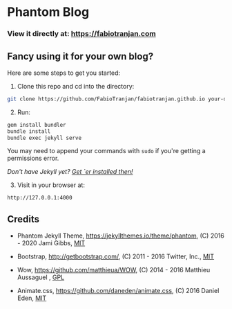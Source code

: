 # Phantom Blog

### View it directly at: https://fabiotranjan.com

## Fancy using it for your own blog?

Here are some steps to get you started:

1. Clone this repo and cd into the directory:

  ```bash
  git clone https://github.com/FabioTranjan/fabiotranjan.github.io your-dir-name && cd your-dir-name
  ```

2. Run:

  ```bash
  gem install bundler
  bundle install
  bundle exec jekyll serve
  ```

  You may need to append your commands with `sudo` if you're getting a permissions error.

  _Don't have Jekyll yet? [Get `er installed then!](http://jekyllrb.com/docs/installation/)_

3. Visit in your browser at:

  `http://127.0.0.1:4000`

## Credits

* Phantom Jekyll Theme, https://jekyllthemes.io/theme/phantom, (C) 2016 - 2020 Jami Gibbs, [MIT](https://github.com/jamigibbs/phantom)

* Bootstrap, http://getbootstrap.com/, (C) 2011 - 2016 Twitter, Inc., [MIT](https://github.com/twbs/bootstrap/blob/master/LICENSE)

* Wow, https://github.com/matthieua/WOW, (C) 2014 - 2016 Matthieu Aussaguel
, [GPL](https://github.com/matthieua/WOW#open-source-license)

* Animate.css, https://github.com/daneden/animate.css, (C) 2016 Daniel Eden, [MIT](https://github.com/daneden/animate.css/blob/master/LICENSE)
